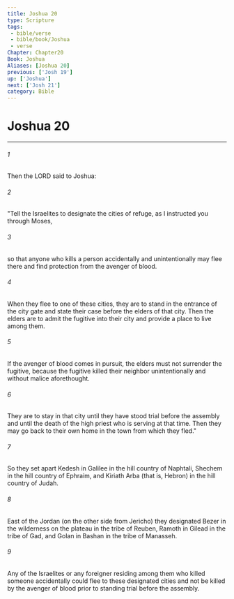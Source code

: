 ```yaml
---
title: Joshua 20
type: Scripture
tags:
 - bible/verse
 - bible/book/Joshua
 - verse
Chapter: Chapter20
Book: Joshua
Aliases: [Joshua 20]
previous: ['Josh 19']
up: ['Joshua']
next: ['Josh 21']
category: Bible
---
```

# Joshua 20

***


###### 1 
Then the LORD said to Joshua: 

###### 2 
"Tell the Israelites to designate the cities of refuge, as I instructed you through Moses, 

###### 3 
so that anyone who kills a person accidentally and unintentionally may flee there and find protection from the avenger of blood. 

###### 4 
When they flee to one of these cities, they are to stand in the entrance of the city gate and state their case before the elders of that city. Then the elders are to admit the fugitive into their city and provide a place to live among them. 

###### 5 
If the avenger of blood comes in pursuit, the elders must not surrender the fugitive, because the fugitive killed their neighbor unintentionally and without malice aforethought. 

###### 6 
They are to stay in that city until they have stood trial before the assembly and until the death of the high priest who is serving at that time. Then they may go back to their own home in the town from which they fled." 

###### 7 
So they set apart Kedesh in Galilee in the hill country of Naphtali, Shechem in the hill country of Ephraim, and Kiriath Arba (that is, Hebron) in the hill country of Judah. 

###### 8 
East of the Jordan (on the other side from Jericho) they designated Bezer in the wilderness on the plateau in the tribe of Reuben, Ramoth in Gilead in the tribe of Gad, and Golan in Bashan in the tribe of Manasseh. 

###### 9 
Any of the Israelites or any foreigner residing among them who killed someone accidentally could flee to these designated cities and not be killed by the avenger of blood prior to standing trial before the assembly. 
